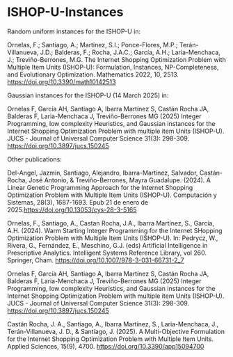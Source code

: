 # ISHOP-U-Instances

Random uniform instances for the ISHOP-U in:

Ornelas, F.; Santiago, A.; Martínez, S.I.; Ponce-Flores, M.P.; Terán-Villanueva, J.D.; Balderas, F.; Rocha, J.A.C.; García, A.H.; Laria-Menchaca, J.; Treviño-Berrones, M.G. The Internet Shopping Optimization Problem with Multiple Item Units (ISHOP-U): Formulation, Instances, NP-Completeness, and Evolutionary Optimization. Mathematics 2022, 10, 2513. https://doi.org/10.3390/math10142513

Gaussian instances for the ISHOP-U (14 March 2025) in:

Ornelas F, García AH, Santiago A, Ibarra Martínez S, Castán Rocha JA, Balderas F, Laria-Menchaca J, Treviño-Berrones MG (2025) Integer Programming, low complexity Heuristics, and Gaussian instances for the Internet Shopping Optimization Problem with multiple item Units (ISHOP-U). JUCS - Journal of Universal Computer Science 31(3): 298-309. https://doi.org/10.3897/jucs.150245

Other publications:

Del-Angel, Jazmin, Santiago, Alejandro, Ibarra-Martínez, Salvador, Castán-Rocha, José Antonio, & Treviño-Berrones, Mayra Guadalupe. (2024). A Linear Genetic Programming Approach for the Internet Shopping Optimization Problem with Multiple Item Units (ISHOP-U). Computación y Sistemas, 28(3), 1687-1693. Epub 21 de enero de 2025.https://doi.org/10.13053/cys-28-3-5165

Ornelas, F., Santiago, A., Castan Rocha, J.A., Ibarra Martínez, S., García, A.H. (2024). Warm Starting Integer Programming for the Internet SHopping Optimization Problem with Multiple Item Units (ISHOP-U). In: Pedrycz, W., Rivera, G., Fernández, E., Meschino, G.J. (eds) Artificial Intelligence in Prescriptive Analytics. Intelligent Systems Reference Library, vol 260. Springer, Cham. https://doi.org/10.1007/978-3-031-66731-2_7

Ornelas F, García AH, Santiago A, Ibarra Martínez S, Castán Rocha JA, Balderas F, Laria-Menchaca J, Treviño-Berrones MG (2025) Integer Programming, low complexity Heuristics, and Gaussian instances for the Internet Shopping Optimization Problem with multiple item Units (ISHOP-U). JUCS - Journal of Universal Computer Science 31(3): 298-309. https://doi.org/10.3897/jucs.150245

Castán Rocha, J. A., Santiago, A., Ibarra Martínez, S., Laria-Menchaca, J., Terán-Villanueva, J. D., & Santiago, J. (2025). A Multi-Objective Formulation for the Internet Shopping Optimization Problem with Multiple Item Units. Applied Sciences, 15(9), 4700. https://doi.org/10.3390/app15094700 
